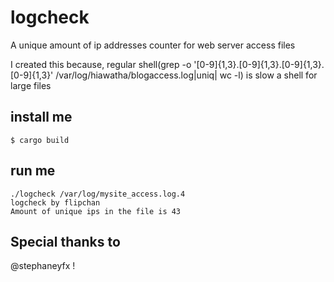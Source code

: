 # logcheck
A unique amount of ip addresses counter for web server access files

I created this because, regular shell(grep -o '[0-9]\{1,3\}\.[0-9]\{1,3\}\.[0-9]\{1,3\}\.[0-9]\{1,3\}' /var/log/hiawatha/blogaccess.log|uniq| wc -l) is slow a shell for large files


## install me
```shell
$ cargo build
```

## run me 
```shell
./logcheck /var/log/mysite_access.log.4
logcheck by flipchan
Amount of unique ips in the file is 43

```


## Special thanks to 
@stephaneyfx !
